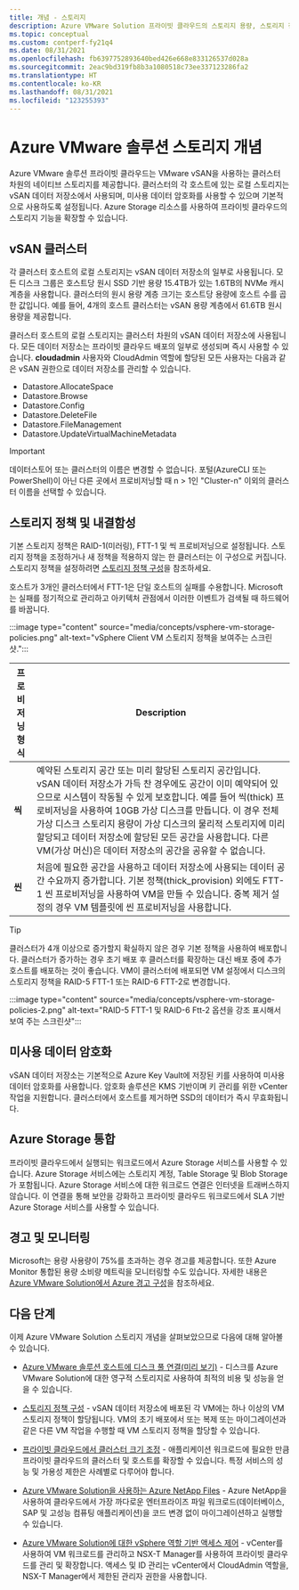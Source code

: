 ```yaml
---
title: 개념 - 스토리지
description: Azure VMware Solution 프라이빗 클라우드의 스토리지 용량, 스토리지 정책, 내결함성 및 스토리지 통합에 대해 알아봅니다.
ms.topic: conceptual
ms.custom: contperf-fy21q4
ms.date: 08/31/2021
ms.openlocfilehash: fb6397752893640bed426e668e833126537d028a
ms.sourcegitcommit: 2eac9bd319fb8b3a1080518c73ee337123286fa2
ms.translationtype: HT
ms.contentlocale: ko-KR
ms.lasthandoff: 08/31/2021
ms.locfileid: "123255393"
---
```

# <a name="azure-vmware-solution-storage-concepts"></a>Azure VMware 솔루션 스토리지 개념

Azure VMware 솔루션 프라이빗 클라우드는 VMware vSAN을 사용하는 클러스터 차원의 네이티브 스토리지를 제공합니다. 클러스터의 각 호스트에 있는 로컬 스토리지는 vSAN 데이터 저장소에서 사용되며, 미사용 데이터 암호화를 사용할 수 있으며 기본적으로 사용하도록 설정됩니다. Azure Storage 리소스를 사용하여 프라이빗 클라우드의 스토리지 기능을 확장할 수 있습니다.

## <a name="vsan-clusters"></a>vSAN 클러스터

각 클러스터 호스트의 로컬 스토리지는 vSAN 데이터 저장소의 일부로 사용됩니다. 모든 디스크 그룹은 호스트당 원시 SSD 기반 용량 15.4TB가 있는 1.6TB의 NVMe 캐시 계층을 사용합니다. 클러스터의 원시 용량 계층 크기는 호스트당 용량에 호스트 수를 곱한 값입니다. 예를 들어, 4개의 호스트 클러스터는 vSAN 용량 계층에서 61.6TB 원시 용량을 제공합니다.

클러스터 호스트의 로컬 스토리지는 클러스터 차원의 vSAN 데이터 저장소에 사용됩니다. 모든 데이터 저장소는 프라이빗 클라우드 배포의 일부로 생성되며 즉시 사용할 수 있습니다. **cloudadmin** 사용자와 CloudAdmin 역할에 할당된 모든 사용자는 다음과 같은 vSAN 권한으로 데이터 저장소를 관리할 수 있습니다.

- Datastore.AllocateSpace
- Datastore.Browse
- Datastore.Config
- Datastore.DeleteFile
- Datastore.FileManagement
- Datastore.UpdateVirtualMachineMetadata

>[!IMPORTANT]
>데이터스토어 또는 클러스터의 이름은 변경할 수 없습니다. 포털(AzureCLI 또는 PowerShell)이 아닌 다른 곳에서 프로비저닝할 때 n > 1인 "Cluster-n" 이외의 클러스터 이름을 선택할 수 있습니다.

## <a name="storage-policies-and-fault-tolerance"></a>스토리지 정책 및 내결함성

기본 스토리지 정책은 RAID-1(미러링), FTT-1 및 씩 프로비저닝으로 설정됩니다. 스토리지 정책을 조정하거나 새 정책을 적용하지 않는 한 클러스터는 이 구성으로 커집니다. 스토리지 정책을 설정하려면 [스토리지 정책 구성](configure-storage-policy.md)을 참조하세요.

호스트가 3개인 클러스터에서 FTT-1은 단일 호스트의 실패를 수용합니다. Microsoft는 실패를 정기적으로 관리하고 아키텍처 관점에서 이러한 이벤트가 검색될 때 하드웨어를 바꿉니다.

:::image type="content" source="media/concepts/vsphere-vm-storage-policies.png" alt-text="vSphere Client VM 스토리지 정책을 보여주는 스크린샷.":::


|프로비저닝 형식  |Description  |
|---------|---------|
|**씩**      | 예약된 스토리지 공간 또는 미리 할당된 스토리지 공간입니다. vSAN 데이터 저장소가 가득 찬 경우에도 공간이 이미 예약되어 있으므로 시스템이 작동될 수 있게 보호합니다. 예를 들어 씩(thick) 프로비저닝을 사용하여 10GB 가상 디스크를 만듭니다. 이 경우 전체 가상 디스크 스토리지 용량이 가상 디스크의 물리적 스토리지에 미리 할당되고 데이터 저장소에 할당된 모든 공간을 사용합니다. 다른 VM(가상 머신)은 데이터 저장소의 공간을 공유할 수 없습니다.         |
|**씬**      | 처음에 필요한 공간을 사용하고 데이터 저장소에 사용되는 데이터 공간 수요까지 증가합니다. 기본 정책(thick_provision) 외에도 FTT-1 씬 프로비저닝을 사용하여 VM을 만들 수 있습니다. 중복 제거 설정의 경우 VM 템플릿에 씬 프로비저닝을 사용합니다.         |

>[!TIP]
>클러스터가 4개 이상으로 증가할지 확실하지 않은 경우 기본 정책을 사용하여 배포합니다.  클러스터가 증가하는 경우 초기 배포 후 클러스터를 확장하는 대신 배포 중에 추가 호스트를 배포하는 것이 좋습니다. VM이 클러스터에 배포되면 VM 설정에서 디스크의 스토리지 정책을 RAID-5 FTT-1 또는 RAID-6 FTT-2로 변경합니다. 
>
>:::image type="content" source="media/concepts/vsphere-vm-storage-policies-2.png" alt-text="RAID-5 FTT-1 및 RAID-6 Ftt-2 옵션을 강조 표시해서 보여 주는 스크린샷":::


## <a name="data-at-rest-encryption"></a>미사용 데이터 암호화

vSAN 데이터 저장소는 기본적으로 Azure Key Vault에 저장된 키를 사용하여 미사용 데이터 암호화를 사용합니다. 암호화 솔루션은 KMS 기반이며 키 관리를 위한 vCenter 작업을 지원합니다.  클러스터에서 호스트를 제거하면 SSD의 데이터가 즉시 무효화됩니다.

## <a name="azure-storage-integration"></a>Azure Storage 통합

프라이빗 클라우드에서 실행되는 워크로드에서 Azure Storage 서비스를 사용할 수 있습니다. Azure Storage 서비스에는 스토리지 계정, Table Storage 및 Blob Storage가 포함됩니다. Azure Storage 서비스에 대한 워크로드 연결은 인터넷을 트래버스하지 않습니다. 이 연결을 통해 보안을 강화하고 프라이빗 클라우드 워크로드에서 SLA 기반 Azure Storage 서비스를 사용할 수 있습니다.

## <a name="alerts-and-monitoring"></a>경고 및 모니터링

Microsoft는 용량 사용량이 75%를 초과하는 경우 경고를 제공합니다. 또한 Azure Monitor 통합된 용량 소비량 메트릭을 모니터링할 수도 있습니다. 자세한 내용은 [Azure VMware Solution에서 Azure 경고 구성](configure-alerts-for-azure-vmware-solution.md)을 참조하세요.

## <a name="next-steps"></a>다음 단계

이제 Azure VMware Solution 스토리지 개념을 살펴보았으므로 다음에 대해 알아볼 수 있습니다.

- [Azure VMware 솔루션 호스트에 디스크 풀 연결(미리 보기)](attach-disk-pools-to-azure-vmware-solution-hosts.md) - 디스크를 Azure VMware Solution에 대한 영구적 스토리지로 사용하여 최적의 비용 및 성능을 얻을 수 있습니다.

- [스토리지 정책 구성](configure-storage-policy.md) - vSAN 데이터 저장소에 배포된 각 VM에는 하나 이상의 VM 스토리지 정책이 할당됩니다. VM의 초기 배포에서 또는 복제 또는 마이그레이션과 같은 다른 VM 작업을 수행할 때 VM 스토리지 정책을 할당할 수 있습니다.

- [프라이빗 클라우드에서 클러스터 크기 조정][tutorial-scale-private-cloud] - 애플리케이션 워크로드에 필요한 만큼 프라이빗 클라우드의 클러스터 및 호스트를 확장할 수 있습니다. 특정 서비스의 성능 및 가용성 제한은 사례별로 다루어야 합니다.

- [Azure VMware Solution을 사용하는 Azure NetApp Files](netapp-files-with-azure-vmware-solution.md) - Azure NetApp을 사용하여 클라우드에서 가장 까다로운 엔터프라이즈 파일 워크로드(데이터베이스, SAP 및 고성능 컴퓨팅 애플리케이션)을 코드 변경 없이 마이그레이션하고 실행할 수 있습니다. 

- [Azure VMware Solution에 대한 vSphere 역할 기반 액세스 제어](concepts-identity.md) - vCenter를 사용하여 VM 워크로드를 관리하고 NSX-T Manager를 사용하여 프라이빗 클라우드를 관리 및 확장합니다. 액세스 및 ID 관리는 vCenter에서 CloudAdmin 역할을, NSX-T Manager에서 제한된 관리자 권한을 사용합니다.


<!-- LINKS - external-->

<!-- LINKS - internal -->
[tutorial-scale-private-cloud]: ./tutorial-scale-private-cloud.md
[concepts-identity]: ./concepts-identity.md
